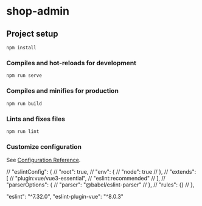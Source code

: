 # shop-admin

## Project setup
```
npm install
```

### Compiles and hot-reloads for development
```
npm run serve
```

### Compiles and minifies for production
```
npm run build
```

### Lints and fixes files
```
npm run lint
```

### Customize configuration
See [Configuration Reference](https://cli.vuejs.org/config/).

  // "eslintConfig": {
  //   "root": true,
  //   "env": {
  //     "node": true
  //   },
  //   "extends": [
  //     "plugin:vue/vue3-essential",
  //     "eslint:recommended"
  //   ],
  //   "parserOptions": {
  //     "parser": "@babel/eslint-parser"
  //   },
  //   "rules": {}
  // },

  "eslint": "^7.32.0",
    "eslint-plugin-vue": "^8.0.3"